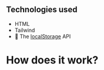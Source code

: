 
## Technologies used

- HTML
- Tailwind
- 📀 The [localStorage](https://developer.mozilla.org/en-US/docs/Web/API/Window/localStorage) API

# How does it work?


